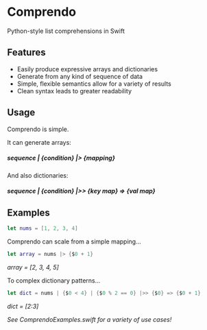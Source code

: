 # Comprendo
Python-style list comprehensions in Swift


## Features
* Easily produce expressive arrays and dictionaries
* Generate from any kind of sequence of data
* Simple, flexible semantics allow for a variety of results
* Clean syntax leads to greater readability


## Usage
Comprendo is simple.

It can generate arrays:
##### sequence | {condition} |> {mapping}

And also dictionaries:
##### sequence | {condition} |>> {key map} => {val map}


## Examples
```swift
let nums = [1, 2, 3, 4]
```

Comprendo can scale from a simple mapping...

```swift
let array = nums |> {$0 + 1}
```

_array = [2, 3, 4, 5]_ 

To complex dictionary patterns...

```swift
let dict = nums | {$0 < 4} | {$0 % 2 == 0} |>> {$0} => {$0 + 1}
```

_dict = [2:3]_

_See ComprendoExamples.swift for a variety of use cases!_
